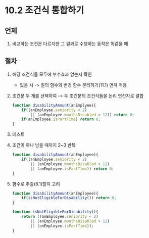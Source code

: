 # 10.2 조건식 통합하기

## 언제

1. 비교하는 조건은 다르지만 그 결과로 수행하는 동작은 똑같을 때

## 절차

1. 해당 조건식들 모두에 부수효과 없는지 확인

    - 있을 시 -> 질의 함수와 변경 함수 분리하기(11.1) 먼저 적용

2. 조건문 두 개를 선택하여 -> 두 조건문의 조건식들을 논리 연산자로 결합

    ```javascript
    function disabilityAmount(anEmplyee){
        if((anEmployee.seniority < 2) 
            || (anEmployee.monthsDisabled > 12)) return 0;
        if(anEmployee.isPartTime) return 0;
    }
    ```

3. 테스트

4. 조건이 하나 남을 때까지 2~3 반복

    ```javascript
    function disabilityAmount(anEmployee){
        if((anEmployee.seniority < 2) 
            || (anEmployee.monthsDisabled > 12)
            || (anEmployee.isPartTime)) return 0;
    }
    ```

5. 함수로 추출(6.1)할지 고려

    ```javascript
    function disabilityAmount(anEmployee){
        if(isNotEligibleForDisability()) return 0;
    }

    function isNotEligibleForDisability(){
        return ((anEmployee.seniority < 2) 
            || (anEmployee.monthsDisabled > 12)
            || (anEmployee.isPartTime));
    }
    ```